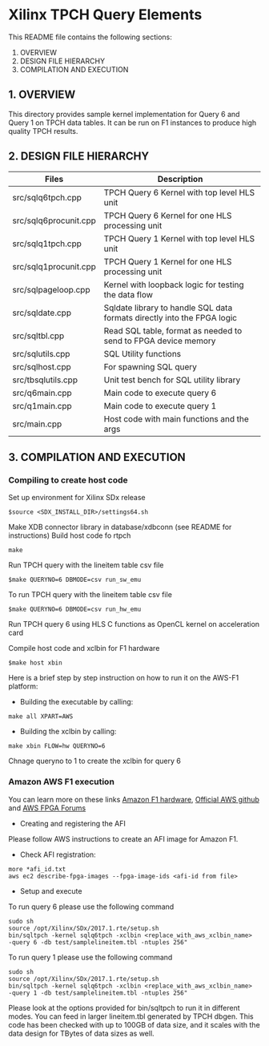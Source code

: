 Xilinx TPCH Query Elements
======================

This README file contains the following sections:
  1. OVERVIEW
  2. DESIGN FILE HIERARCHY  
  3. COMPILATION AND EXECUTION

## 1. OVERVIEW
This directory provides sample kernel implementation for Query 6 and Query 1 on TPCH data tables. It can be run on F1 instances to produce high quality TPCH results.

## 2. DESIGN FILE HIERARCHY

Files                 | Description
----------------------|----------------------------------------------------------------------------
src/sqlq6tpch.cpp     | TPCH Query 6 Kernel with top level HLS unit
src/sqlq6procunit.cpp | TPCH Query 6 Kernel for one HLS processing unit
src/sqlq1tpch.cpp     | TPCH Query 1 Kernel with top level HLS unit
src/sqlq1procunit.cpp | TPCH Query 1 Kernel for one HLS processing unit
src/sqlpageloop.cpp   | Kernel with loopback logic for testing the data flow
src/sqldate.cpp       | Sqldate library to handle SQL data formats directly into the FPGA logic
src/sqltbl.cpp        | Read SQL table, format as needed to send to FPGA device memory
src/sqlutils.cpp      | SQL Utility functions
src/sqlhost.cpp       | For spawning SQL query 
src/tbsqlutils.cpp    | Unit test bench for SQL utility library
src/q6main.cpp        | Main code to execute query 6
src/q1main.cpp        | Main code to execute query 1
src/main.cpp          | Host code with main functions and the args


## 3. COMPILATION AND EXECUTION

### Compiling to create host code
Set up environment for Xilinx SDx release
```
$source <SDX_INSTALL_DIR>/settings64.sh
```
Make XDB connector library in database/xdbconn (see README for instructions)
Build host code fo rtpch
```
make
```
Run TPCH query with the lineitem table csv file
```
$make QUERYNO=6 DBMODE=csv run_sw_emu
```
To run TPCH query with the lineitem table csv file
```
$make QUERYNO=6 DBMODE=csv run_hw_emu
```
Run TPCH query 6 using HLS C functions as OpenCL kernel on acceleration card

Compile host code and xclbin for F1 hardware
```
$make host xbin
```
Here is a brief step by step instruction on how to run it on the AWS-F1 platform:

* Building the executable by calling:
```
make all XPART=AWS
```
* Building the xclbin by calling:
```
make xbin FLOW=hw QUERYNO=6
```
Chnage queryno to 1 to create the xclbin for query 6

### Amazon AWS F1 execution

You can learn more on these links [Amazon F1 hardware](https://aws.amazon.com/ec2/instance-types/f1), [Official AWS github](https://github.com/aws/aws-fpga) and [AWS FPGA Forums](https://forums.aws.amazon.com/forum.jspa?forumID=243&start=0)

* Creating and registering the AFI

Please follow AWS instructions to create an AFI image for Amazon F1.

* Check AFI registration:

```
more *afi_id.txt
aws ec2 describe-fpga-images --fpga-image-ids <afi-id from file>
```
* Setup and execute

To run query 6 please use the following command 
```
sudo sh
source /opt/Xilinx/SDx/2017.1.rte/setup.sh
bin/sqltpch -kernel sqlq6tpch -xclbin <replace_with_aws_xclbin_name>  -query 6 -db test/samplelineitem.tbl -ntuples 256"
```
To run query 1 please use the following command 
```
sudo sh
source /opt/Xilinx/SDx/2017.1.rte/setup.sh
bin/sqltpch -kernel sqlq6tpch -xclbin <replace_with_aws_xclbin_name>  -query 1 -db test/samplelineitem.tbl -ntuples 256"
```
Please look at the options provided for bin/sqltpch to run it in different modes. You can feed in larger lineitem.tbl generated by TPCH dbgen. This code has been checked with up to 100GB of data size, and it scales with the data design for TBytes of data sizes as well.



